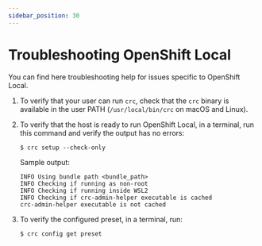 ```yaml
---
sidebar_position: 30
---
```


# Troubleshooting OpenShift Local

You can find here troubleshooting help for issues specific to OpenShift Local.

1. To verify that your user can run `crc`, check that the `crc` binary is available in the user PATH (`/usr/local/bin/crc` on macOS and Linux).

2. To verify that the host is ready to run OpenShift Local, in a terminal, run this command and verify the output has no errors:

   ```
   $ crc setup --check-only
   ```

   Sample output:

   ```
   INFO Using bundle path <bundle_path>
   INFO Checking if running as non-root
   INFO Checking if running inside WSL2
   INFO Checking if crc-admin-helper executable is cached
   crc-admin-helper executable is not cached
   ```

3. To verify the configured preset, in a terminal, run:

   ```
   $ crc config get preset
   ```
